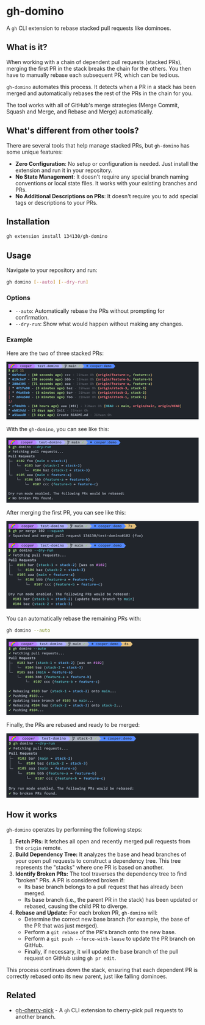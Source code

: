 # gh-domino

A `gh` CLI extension to rebase stacked pull requests like dominoes.

## What is it?

When working with a chain of dependent pull requests (stacked PRs), merging the first PR in the stack breaks
the chain for the others. You then have to manually rebase each subsequent PR, which can be tedious.

`gh-domino` automates this process. It detects when a PR in a stack has been merged and automatically rebases
the rest of the PRs in the chain for you.

The tool works with all of GitHub's merge strategies (Merge Commit, Squash and Merge, and Rebase and Merge) automatically.

## What's different from other tools?

There are several tools that help manage stacked PRs, but `gh-domino` has some unique features:

- **Zero Configuration**: No setup or configuration is needed. Just install the extension and run it in your repository.
- **No State Management**: It doesn't require any special branch naming conventions or local state files. It works with your existing branches and PRs.
- **No Additional Descriptions on PRs**: It doesn't require you to add special tags or descriptions to your PRs.

## Installation

```bash
gh extension install 134130/gh-domino
```

## Usage

Navigate to your repository and run:

```bash
gh domino [--auto] [--dry-run]
```

### Options

- `--auto`: Automatically rebase the PRs without prompting for confirmation.
- `--dry-run`: Show what would happen without making any changes.

### Example

Here are the two of three stacked PRs:

![git-l1](./assets/git-l1.png)

With the `gh-domino`, you can see like this:

![no-broken](./assets/no-broken.png)

After merging the first PR, you can see like this:

![broken](./assets/broken.png)

You can automatically rebase the remaining PRs with:

```bash
gh domino --auto
```

![rebase](./assets/rebase.png)

Finally, the PRs are rebased and ready to be merged:

![rebased](./assets/rebased.png)

## How it works

`gh-domino` operates by performing the following steps:

1. **Fetch PRs:** It fetches all open and recently merged pull requests from the `origin` remote.
2. **Build Dependency Tree:** It analyzes the base and head branches of your open pull requests to construct a dependency tree. 
   This tree represents the "stacks" where one PR is based on another.
3. **Identify Broken PRs:** The tool traverses the dependency tree to find "broken" PRs. A PR is considered broken if:
   - Its base branch belongs to a pull request that has already been merged.
   - Its base branch (i.e., the parent PR in the stack) has been updated or rebased, causing the child PR to diverge.
4. **Rebase and Update:** For each broken PR, `gh-domino` will:
   - Determine the correct new base branch (for example, the base of the PR that was just merged).
   - Perform a `git rebase` of the PR's branch onto the new base.
   - Perform a `git push --force-with-lease` to update the PR branch on GitHub.
   - Finally, if necessary, it will update the base branch of the pull request on GitHub using `gh pr edit`.

This process continues down the stack, ensuring that each dependent PR is correctly rebased onto its new parent, just like falling dominoes.

## Related

- [gh-cherry-pick](https://github.com/134130/gh-cherry-pick) - A `gh` CLI extension to cherry-pick pull requests to another branch.

